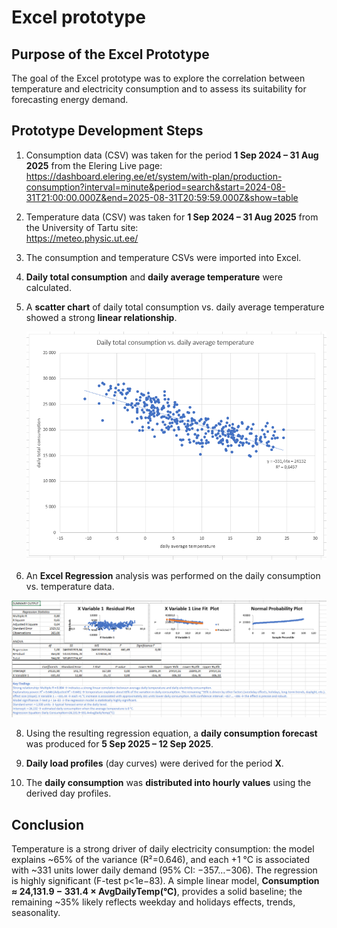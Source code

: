 # Excel prototype

## Purpose of the Excel Prototype  
The goal of the Excel prototype was to explore the correlation between temperature and electricity consumption and to assess its suitability for forecasting energy demand.

## Prototype Development Steps

1. Consumption data (CSV) was taken for the period **1 Sep 2024 – 31 Aug 2025** from the Elering Live page:  
   <https://dashboard.elering.ee/et/system/with-plan/production-consumption?interval=minute&period=search&start=2024-08-31T21:00:00.000Z&end=2025-08-31T20:59:59.000Z&show=table>

2. Temperature data (CSV) was taken for **1 Sep 2024 – 31 Aug 2025** from the University of Tartu site:  
   <https://meteo.physic.ut.ee/>

3. The consumption and temperature CSVs were imported into Excel.  

4. **Daily total consumption** and **daily average temperature** were calculated.  

5. A **scatter chart** of daily total consumption vs. daily average temperature showed a strong **linear relationship**.
     
   [![Scatter Chart](https://github.com/martinoland1/Electricity-Consumption-Forecast/blob/main/excel_prototype/scatter_chart.png)](https://github.com/martinoland1/Electricity-Consumption-Forecast/blob/main/excel_prototype/scatter_chart.png)

7. An **Excel Regression** analysis was performed on the daily consumption vs. temperature data.  

![Regression Analysis](https://github.com/martinoland1/Electricity-Consumption-Forecast/blob/main/excel_prototype/regression_analysis.png)

8. Using the resulting regression equation, a **daily consumption forecast** was produced for **5 Sep 2025 – 12 Sep 2025**.  

9. **Daily load profiles** (day curves) were derived for the period **X**.  

10. The **daily consumption** was **distributed into hourly values** using the derived day profiles.  

## Conclusion

Temperature is a strong driver of daily electricity consumption: the model explains ~65% of the variance (R²=0.646), and each +1 °C is associated with ~331 units lower daily demand (95% CI: −357…−306). The regression is highly significant (F-test p<1e−83). A simple linear model, **Consumption ≈ 24,131.9 − 331.4 × AvgDailyTemp(°C)**, provides a solid baseline; the remaining ~35% likely reflects weekday and holidays effects, trends, seasonality.

